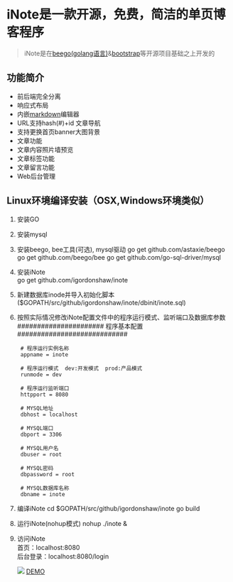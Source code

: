 #  iNote是一款开源，免费，简洁的单页博客程序    
> iNote是在[beego(golang语言)](http://beego.me/ "beego(golang语言)")&[bootstrap](http://getbootstrap.com/ "bootstrap")等开源项目基础之上开发的

## 功能简介
- 前后端完全分离
- 响应式布局
- 内嵌[markdown](https://pandao.github.io/editor.md/ "markdown")编辑器
- URL支持hash(#)+id 文章导航
- 支持更换首页banner大图背景
- 文章功能
- 文章内容照片墙预览
- 文章标签功能
- 文章留言功能
- Web后台管理


## Linux环境编译安装（OSX,Windows环境类似）
1. 安装GO
2. 安装mysql
3. 安装beego, bee工具(可选), mysql驱动
       go get github.com/astaxie/beego
       go get github.com/beego/bee
       go get github.com/go-sql-driver/mysql    
	      
4. 安装iNote  
       go get github.com/igordonshaw/inote     
	   
5. 新建数据库inode并导入初始化脚本($GOPATH/src/github/igordonshaw/inote/dbinit/inote.sql)
6. 按照实际情况修改iNote配置文件中的程序运行模式、监听端口及数据库参数
        ###################### 程序基本配置 ############################
    
		# 程序运行实例名称
		appname = inote

		# 程序运行模式  dev:开发模式  prod:产品模式
		runmode = dev

		# 程序运行监听端口
		httpport = 8080
		
		# MYSQL地址
		dbhost = localhost

		# MYSQL端口
		dbport = 3306

		# MYSQL用户名
		dbuser = root

		# MYSQL密码
		dbpassword = root

		# MYSQL数据库名称
		dbname = inote

7. 编译iNote
		cd $GOPATH/src/github/igordonshaw/inote
		go build
		
8. 运行iNote(nohup模式)
    	nohup ./inote &
		
9. 访问iNote     
		首页：localhost:8080  
		后台登录：localhost:8080/login

	![](https://raw.githubusercontent.com/igordonshaw/inote/master/screenshot/21A9C0EB-30AB-4512-96C3-4FCC754F9E80.png)
	[DEMO](http://120.55.100.241 "DEMO")
    